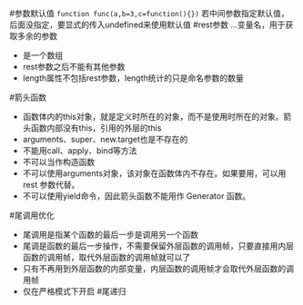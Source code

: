 #参数默认值
`function func(a,b=3,c=function(){})`
若中间参数指定默认值，后面没指定，要显式的传入undefined来使用默认值
#rest参数
...变量名，用于获取多余的参数
* 是一个数组
* rest参数之后不能有其他参数
* length属性不包括rest参数，length统计的只是命名参数的数量

#箭头函数
* 函数体内的this对象，就是定义时所在的对象，而不是使用时所在的对象。箭头函数内部没有this，引用的外层的this
* arguments、super、new.target也是不存在的
* 不能用call、apply、bind等方法
* 不可以当作构造函数
* 不可以使用arguments对象，该对象在函数体内不存在。如果要用，可以用 rest 参数代替。
* 不可以使用yield命令，因此箭头函数不能用作 Generator 函数。

#尾调用优化
* 尾调用是指某个函数的最后一步是调用另一个函数
* 尾调是函数的最后一步操作，不需要保留外层函数的调用帧，只要直接用内层函数的调用帧，取代外层函数的调用帧就可以了
* 只有不再用到外层函数的内部变量，内层函数的调用帧才会取代外层函数的调用帧
* 仅在严格模式下开启
#尾递归
